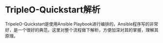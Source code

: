 # TripleO-Quickstart解析

TripeleO-Quickstart是使用Ansible Playbook进行编排的，Ansible程序写的非常好，是一个很好的典范，这里对整个流程做下解析，方便加深对其的掌握，理解其原理。



